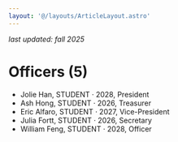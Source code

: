 ```yaml
---
layout: '@/layouts/ArticleLayout.astro'
---
```


*last updated: fall 2025*

# Officers (5)

- Jolie Han, STUDENT · 2028, President
- Ash Hong, STUDENT · 2026, Treasurer
- Eric Alfaro, STUDENT · 2027, Vice-President
- Julia Fortt, STUDENT · 2026, Secretary
- William Feng, STUDENT · 2028, Officer
